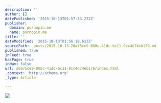 ```yaml
---
description: ''
author: []
datePublished: '2015-10-13T01:57:33.272Z'
publisher:
  domain: pornopin.me
  name: pornopin.me
title: ''
dateModified: '2015-10-13T01:56:18.613Z'
sourcePath: _posts/2015-10-13-20a75ce9-080c-41dc-bc11-9cc4d74eb179.md
published: true
inFeed: true
hasPage: true
inNav: false
url: 20a75ce9-080c-41dc-bc11-9cc4d74eb179/index.html
_context: 'http://schema.org'
_type: Article

---
```

![](http://pornopin.me/wp-content/uploads/2014/12/Riley-Reid-Sweet-Stuff-Naked-in-the-Kitchen-Gallery-98.jpg)